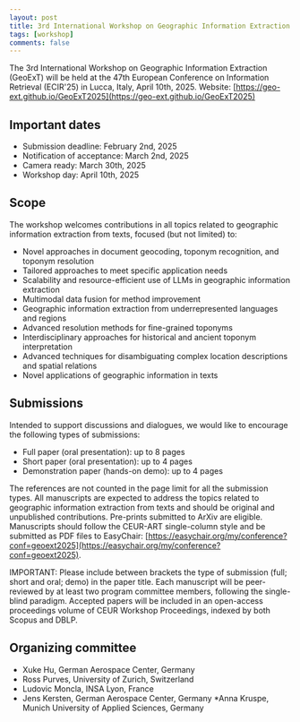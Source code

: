 ```yaml
---
layout: post
title: 3rd International Workshop on Geographic Information Extraction from Texts (GeoExT) at ECIR 2025
tags: [workshop]
comments: false
---
```




The 3rd International Workshop on Geographic Information Extraction (GeoExT) will be held at the 47th European Conference on Information Retrieval (ECIR'25) in Lucca, Italy, April 10th, 2025.
Website: [https://geo-ext.github.io/GeoExT2025](https://geo-ext.github.io/GeoExT2025)

## Important dates

* Submission deadline: February 2nd, 2025
* Notification of acceptance: March 2nd, 2025
* Camera ready: March 30th, 2025
* Workshop day: April 10th, 2025

## Scope

The workshop welcomes contributions in all topics related to geographic information extraction from texts, focused (but not limited) to:
* Novel approaches in document geocoding, toponym recognition, and toponym resolution
* Tailored approaches to meet specific application needs
* Scalability and resource-efficient use of LLMs in geographic information extraction
* Multimodal data fusion for method improvement
* Geographic information extraction from underrepresented languages and regions
* Advanced resolution methods for fine-grained toponyms
* Interdisciplinary approaches for historical and ancient toponym interpretation
* Advanced techniques for disambiguating complex location descriptions and spatial relations
* Novel applications of geographic information in texts

## Submissions

Intended to support discussions and dialogues, we would like to encourage the following types of submissions:
* Full paper (oral presentation): up to 8 pages
* Short paper (oral presentation): up to 4 pages
* Demonstration paper (hands-on demo): up to 4 pages

The references are not counted in the page limit for all the submission types. All manuscripts are expected to address the topics related to geographic information extraction from texts and should be original and unpublished contributions. Pre-prints submitted to ArXiv are eligible. Manuscripts should follow the CEUR-ART single-column style and be submitted as PDF files to EasyChair: [https://easychair.org/my/conference?conf=geoext2025](https://easychair.org/my/conference?conf=geoext2025).

IMPORTANT: Please include between brackets the type of submission (full; short and oral; demo) in the paper title.
Each manuscript will be peer-reviewed by at least two program committee members, following the single-blind paradigm. Accepted papers will be included in an open-access proceedings volume of CEUR Workshop Proceedings, indexed by both Scopus and DBLP.

## Organizing committee

* Xuke Hu, German Aerospace Center, Germany
* Ross Purves, University of Zurich, Switzerland
* Ludovic Moncla, INSA Lyon, France
* Jens Kersten, German Aerospace Center, Germany
*Anna Kruspe, Munich University of Applied Sciences, Germany
